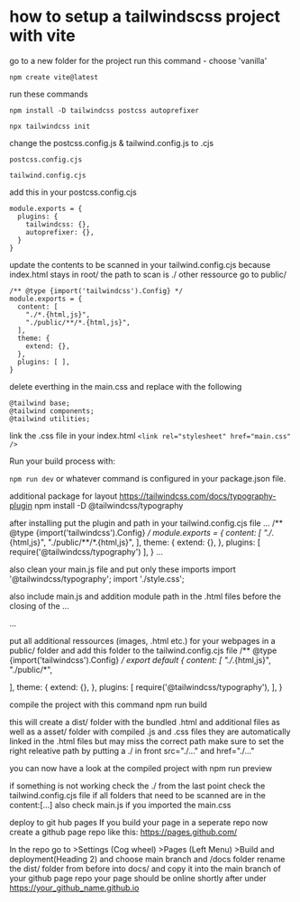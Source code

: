 # how to setup a tailwindscss project with vite

go to a new folder for the project run this command - choose 'vanilla'

`npm create vite@latest`


run these commands

`npm install -D tailwindcss postcss autoprefixer`

`npx tailwindcss init`

change the postcss.config.js & tailwind.config.js to .cjs

`postcss.config.cjs`

`tailwind.config.cjs`

add this in your postcss.config.cjs
```
module.exports = {
  plugins: {
    tailwindcss: {},
    autoprefixer: {},
  }
}
```


update the contents to be scanned in your tailwind.config.cjs
because index.html stays in root/ the path to scan is ./ other ressource go to public/

```
/** @type {import('tailwindcss').Config} */
module.exports = {
  content: [
    "./*.{html,js}",
    "./public/**/*.{html,js}",
  ],
  theme: {
    extend: {},
  },
  plugins: [ ],
}
```

delete everthing in the main.css and replace with the following
```
@tailwind base;
@tailwind components;
@tailwind utilities;
```


link the .css file in your index.html 
`<link rel="stylesheet" href="main.css" />`

Run your build process with:

 `npm run dev` 
 or whatever command is configured in your package.json file.


additional package for layout 
https://tailwindcss.com/docs/typography-plugin
npm install -D @tailwindcss/typography


after installing put the plugin and path in your tailwind.config.cjs file
...
/** @type {import('tailwindcss').Config} */
module.exports = {
  content: [
    "./*.{html,js}",
    "./public/**/*.{html,js}",
  ],
  theme: {
    extend: {},
  },
  plugins: [
    require('@tailwindcss/typography')
    ],
}
...


also clean your main.js file and put only these imports
import '@tailwindcss/typography';
import './style.css';


also include main.js and addition module path in the .html files before the closing of the </body>
...
  <script type="module" src="main.js"></script>
</body>
...


put all additional ressources (images, .html etc.) for your webpages in a 
public/ folder and add this folder to the tailwind.config.cjs file
/** @type {import('tailwindcss').Config} */
export default {
  content: [
    "./*.{html,js}",
    "./public/*",
  
  ],
  theme: {
    extend: {},
  },
  plugins: [
    require('@tailwindcss/typography'),
  ],
}

compile the project with this command
npm run build


this will create a dist/ folder with the bundled .html and additional files 
as well as a asset/ folder with compiled .js and .css files
they are automatically linked in the .html files but may miss the correct path
make sure to set the right releative path by putting a ./ in front src="./..." and href="./..."

  <script type="module" crossorigin src="./assets/index-MRkK_-iZ.js"></script>
  <link rel="stylesheet" crossorigin href="./assets/index-NwK-2QfP.css">


you can now have a look at the compiled project with
npm run preview

if something is not working check the ./ from the last point
check the tailwind.config.cjs file if all folders that need to be scanned are in the content:[...]
also check main.js if you imported the main.css


deploy to git hub pages
If you build your page in a seperate repo now create a github page repo like this:
https://pages.github.com/

In the repo go to >Settings (Cog wheel) >Pages (Left Menu) >Build and deployment(Heading 2) 
and choose main branch and /docs folder
rename the dist/ folder from before into docs/ and copy it into the main branch of your github page repo
your page should be online shortly after under
https://your_github_name.github.io

